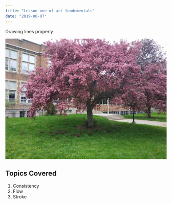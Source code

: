 ```yaml
---
title: "Lesson one of art fundementals"
date: "2019-06-07"
---
```


Drawing lines properly

<!-- to add an image -->

![CherryBlossom](./cherry.jpg)

## Topics Covered

1. Consistency
2. Flow
3. Stroke
